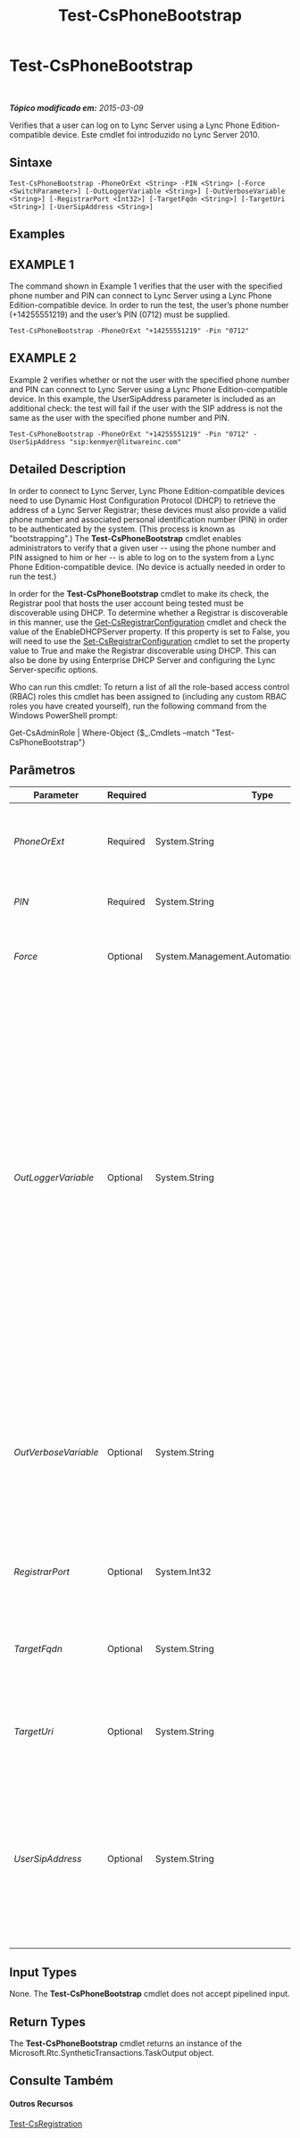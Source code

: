 ﻿---
title: Test-CsPhoneBootstrap
TOCTitle: Test-CsPhoneBootstrap
ms:assetid: b132446b-f264-405e-8e3a-971ab1c37694
ms:mtpsurl: https://technet.microsoft.com/pt-br/library/Gg412852(v=OCS.15)
ms:contentKeyID: 49307820
ms.date: 05/19/2016
mtps_version: v=OCS.15
ms.translationtype: HT
---

# Test-CsPhoneBootstrap

 

_**Tópico modificado em:** 2015-03-09_

Verifies that a user can log on to Lync Server using a Lync Phone Edition-compatible device. Este cmdlet foi introduzido no Lync Server 2010.

## Sintaxe

    Test-CsPhoneBootstrap -PhoneOrExt <String> -PIN <String> [-Force <SwitchParameter>] [-OutLoggerVariable <String>] [-OutVerboseVariable <String>] [-RegistrarPort <Int32>] [-TargetFqdn <String>] [-TargetUri <String>] [-UserSipAddress <String>]

## Examples

## EXAMPLE 1

The command shown in Example 1 verifies that the user with the specified phone number and PIN can connect to Lync Server using a Lync Phone Edition-compatible device. In order to run the test, the user’s phone number (+14255551219) and the user’s PIN (0712) must be supplied.

    Test-CsPhoneBootstrap -PhoneOrExt "+14255551219" -Pin "0712"

## EXAMPLE 2

Example 2 verifies whether or not the user with the specified phone number and PIN can connect to Lync Server using a Lync Phone Edition-compatible device. In this example, the UserSipAddress parameter is included as an additional check: the test will fail if the user with the SIP address is not the same as the user with the specified phone number and PIN.

    Test-CsPhoneBootstrap -PhoneOrExt "+14255551219" -Pin "0712" -UserSipAddress "sip:kenmyer@litwareinc.com"

## Detailed Description

In order to connect to Lync Server, Lync Phone Edition-compatible devices need to use Dynamic Host Configuration Protocol (DHCP) to retrieve the address of a Lync Server Registrar; these devices must also provide a valid phone number and associated personal identification number (PIN) in order to be authenticated by the system. (This process is known as "bootstrapping".) The **Test-CsPhoneBootstrap** cmdlet enables administrators to verify that a given user -- using the phone number and PIN assigned to him or her -- is able to log on to the system from a Lync Phone Edition-compatible device. (No device is actually needed in order to run the test.)

In order for the **Test-CsPhoneBootstrap** cmdlet to make its check, the Registrar pool that hosts the user account being tested must be discoverable using DHCP. To determine whether a Registrar is discoverable in this manner, use the [Get-CsRegistrarConfiguration](get-csregistrarconfiguration.md) cmdlet and check the value of the EnableDHCPServer property. If this property is set to False, you will need to use the [Set-CsRegistrarConfiguration](set-csregistrarconfiguration.md) cmdlet to set the property value to True and make the Registrar discoverable using DHCP. This can also be done by using Enterprise DHCP Server and configuring the Lync Server-specific options.

Who can run this cmdlet: To return a list of all the role-based access control (RBAC) roles this cmdlet has been assigned to (including any custom RBAC roles you have created yourself), run the following command from the Windows PowerShell prompt:

Get-CsAdminRole | Where-Object {$\_.Cmdlets –match "Test-CsPhoneBootstrap"}

## Parâmetros


<table>
<colgroup>
<col style="width: 25%" />
<col style="width: 25%" />
<col style="width: 25%" />
<col style="width: 25%" />
</colgroup>
<thead>
<tr class="header">
<th>Parameter</th>
<th>Required</th>
<th>Type</th>
<th>Description</th>
</tr>
</thead>
<tbody>
<tr class="odd">
<td><p><em>PhoneOrExt</em></p></td>
<td><p>Required</p></td>
<td><p>System.String</p></td>
<td><p>Telephone number or extension of the user account being tested. For example: -PhoneOrExt &quot;+14255551219&quot;.</p></td>
</tr>
<tr class="even">
<td><p><em>PIN</em></p></td>
<td><p>Required</p></td>
<td><p>System.String</p></td>
<td><p>PIN of the user account being tested.</p></td>
</tr>
<tr class="odd">
<td><p><em>Force</em></p></td>
<td><p>Optional</p></td>
<td><p>System.Management.Automation.SwitchParameter</p></td>
<td><p>Suppresses the display of any non-fatal error message that might occur when running the command.</p></td>
</tr>
<tr class="even">
<td><p><em>OutLoggerVariable</em></p></td>
<td><p>Optional</p></td>
<td><p>System.String</p></td>
<td><p>When present, detailed output from running the cmdlet will be stored in the specified variable. This variable includes a pair of methods – ToHTML and ToXML – that can then be used to save that output to either an HTML or an XML file.</p>
<p>To store output in a logger variable named $TestOutput use the following syntax:</p>
<p>-OutLoggerVariable TestOutput</p>
<p>Note: Do not use prepend a $ character when specifying the variable name.To save the information stored in the logger variable to an HTML file, use a command similar to this:</p>
<p>$TestOutput.ToHTML() &gt; C:\Logs\TestOutput.html</p>
<p>To save the information stored in the logger variable to an XML file, use a command similar to this:</p>
<p></p>
<p>$TestOutput.ToXML() &gt; C:\Logs\TestOutput.xml</p></td>
</tr>
<tr class="odd">
<td><p><em>OutVerboseVariable</em></p></td>
<td><p>Optional</p></td>
<td><p>System.String</p></td>
<td><p>When present, detailed output from running the cmdlet will be stored in the specified variable. For example, to store output in a variable named $TestOutput use the following syntax:</p>
<p>-OutVerboseVariable TestOutput</p>
<p>Do not prepend a $ character when specifying the variable name.</p></td>
</tr>
<tr class="even">
<td><p><em>RegistrarPort</em></p></td>
<td><p>Optional</p></td>
<td><p>System.Int32</p></td>
<td><p>SIP port used by the Registrar service. This parameter is not required if the Registrar uses the default port 5061.</p></td>
</tr>
<tr class="odd">
<td><p><em>TargetFqdn</em></p></td>
<td><p>Optional</p></td>
<td><p>System.String</p></td>
<td><p>Fully qualified domain name (FQDN) of the Registrar pool that hosts the user account to be tested. If not specified, then DHCP discovery will be used to locate the Registrar pool.</p></td>
</tr>
<tr class="even">
<td><p><em>TargetUri</em></p></td>
<td><p>Optional</p></td>
<td><p>System.String</p></td>
<td><p>URL of the certificate provisioning service. If this parameter is not included, then the DHCP discovery will be used to locate the target URI.</p></td>
</tr>
<tr class="odd">
<td><p><em>UserSipAddress</em></p></td>
<td><p>Optional</p></td>
<td><p>System.String</p></td>
<td><p>SIP address for the user account used in the text; for example: -UserSipAddress &quot;sip:kenmyer@litwareinc.com&quot;. The UserSipAddress parameter must reference the supplied phone number and PIN; the test will fail if the included phone number and PIN do not belong to the user specified by the UserSipAddress parameter. Note that the SIP address must include the &quot;sip:&quot; prefix.</p></td>
</tr>
</tbody>
</table>


## Input Types

None. The **Test-CsPhoneBootstrap** cmdlet does not accept pipelined input.

## Return Types

The **Test-CsPhoneBootstrap** cmdlet returns an instance of the Microsoft.Rtc.SyntheticTransactions.TaskOutput object.

## Consulte Também

#### Outros Recursos

[Test-CsRegistration](test-csregistration.md)


